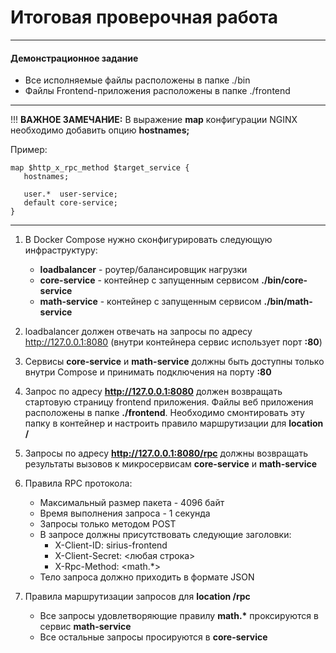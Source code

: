# Итоговая проверочная работа

---

#### Демонстрационное задание

* Все исполняемые файлы расположены в папке ./bin
* Файлы Frontend-приложения расположены в папке ./frontend

---

!!! __ВАЖНОЕ ЗАМЕЧАНИЕ:__
В выражение **map** конфигурации NGINX необходимо добавить опцию **hostnames;**

Пример:
```
map $http_x_rpc_method $target_service {
   hostnames;

   user.*  user-service;
   default core-service;
}
```
---
1. В Docker Compose нужно сконфигурировать следующую инфраструктуру:
   * __loadbalancer__ - роутер/балансировщик нагрузки
   * __core-service__ - контейнер с запущенным сервисом __./bin/core-service__
   * __math-service__ - контейнер с запущенным сервисом __./bin/math-service__

2. loadbalancer должен отвечать на запросы по адресу http://127.0.0.1:8080 (внутри контейнера сервис использует порт __:80__)

3. Сервисы __core-service__ и __math-service__ должны быть доступны только внутри Compose и принимать подключения на порту __:80__

4. Запрос по адресу __http://127.0.0.1:8080__ должен возвращать стартовую страницу frontend приложения. Файлы веб приложения расположены в папке __./frontend__. Необходимо смонтировать эту папку в контейнер и настроить правило маршрутизации для __location /__

5. Запросы по адресу __http://127.0.0.1:8080/rpc__ должны возвращать результаты вызовов к микросервисам __core-service__ и __math-service__

6. Правила RPC протокола:
   * Максимальный размер пакета - 4096 байт
   * Время выполнения запроса - 1 секунда
   * Запросы только методом POST
   * В запросе должны присутствовать следующие заголовки:
     * X-Client-ID: sirius-frontend
     * X-Client-Secret: <любая строка>
     * X-Rpc-Method: <math.*>
   * Тело запроса должно приходить в формате JSON

7. Правила маршрутизации запросов для __location /rpc__
   * Все запросы удовлетворяющие правилу __math.*__ проксируются в сервис __math-service__
   * Все остальные запросы просируются в __core-service__